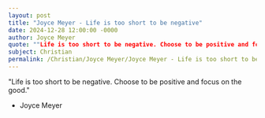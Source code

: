 ```yaml
---
layout: post
title: "Joyce Meyer - Life is too short to be negative"
date: 2024-12-28 12:00:00 -0000
author: Joyce Meyer
quote: ""Life is too short to be negative. Choose to be positive and focus on the good.""
subject: Christian
permalink: /Christian/Joyce Meyer/Joyce Meyer - Life is too short to be negative
---
```


"Life is too short to be negative. Choose to be positive and focus on the good."

- Joyce Meyer
